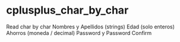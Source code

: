 # cplusplus_char_by_char

Read char by char
Nombres y Apellidos (strings)
Edad (solo enteros)
Ahorros (moneda / decimal)
Password y Password Confirm
